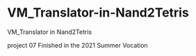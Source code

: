 # VM_Translator-in-Nand2Tetris
VM_Translator in Nand2Tetris

project 07
Finished in the 2021 Summer Vocation
